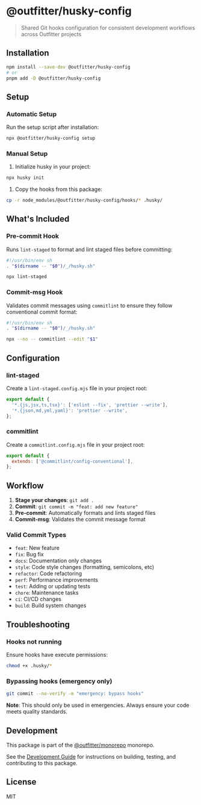 # @outfitter/husky-config

> Shared Git hooks configuration for consistent development workflows across
> Outfitter projects

## Installation

```bash
npm install --save-dev @outfitter/husky-config
# or
pnpm add -D @outfitter/husky-config
```

## Setup

### Automatic Setup

Run the setup script after installation:

```bash
npx @outfitter/husky-config setup
```

### Manual Setup

1. Initialize husky in your project:

```bash
npx husky init
```

1. Copy the hooks from this package:

```bash
cp -r node_modules/@outfitter/husky-config/hooks/* .husky/
```

## What's Included

### Pre-commit Hook

Runs `lint-staged` to format and lint staged files before committing:

```bash
#!/usr/bin/env sh
. "$(dirname -- "$0")/_/husky.sh"

npx lint-staged
```

### Commit-msg Hook

Validates commit messages using `commitlint` to ensure they follow conventional
commit format:

```bash
#!/usr/bin/env sh
. "$(dirname -- "$0")/_/husky.sh"

npx --no -- commitlint --edit "$1"
```

## Configuration

### lint-staged

Create a `lint-staged.config.mjs` file in your project root:

```javascript
export default {
  '*.{js,jsx,ts,tsx}': ['eslint --fix', 'prettier --write'],
  '*.{json,md,yml,yaml}': 'prettier --write',
};
```

### commitlint

Create a `commitlint.config.mjs` file in your project root:

```javascript
export default {
  extends: ['@commitlint/config-conventional'],
};
```

## Workflow

1. **Stage your changes**: `git add .`
2. **Commit**: `git commit -m "feat: add new feature"`
3. **Pre-commit**: Automatically formats and lints staged files
4. **Commit-msg**: Validates the commit message format

### Valid Commit Types

- `feat`: New feature
- `fix`: Bug fix
- `docs`: Documentation only changes
- `style`: Code style changes (formatting, semicolons, etc)
- `refactor`: Code refactoring
- `perf`: Performance improvements
- `test`: Adding or updating tests
- `chore`: Maintenance tasks
- `ci`: CI/CD changes
- `build`: Build system changes

## Troubleshooting

### Hooks not running

Ensure hooks have execute permissions:

```bash
chmod +x .husky/*
```

### Bypassing hooks (emergency only)

```bash
git commit --no-verify -m "emergency: bypass hooks"
```

**Note**: This should only be used in emergencies. Always ensure your code meets
quality standards.

## Development

This package is part of the
[@outfitter/monorepo](https://github.com/outfitter-dev/monorepo) monorepo.

See the [Development Guide](../../docs/contributing/development.md) for
instructions on building, testing, and contributing to this package.

## License

MIT
